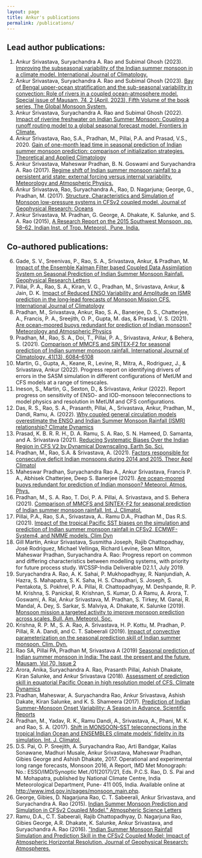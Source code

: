 ```yaml
---
layout: page
title: Ankur's publications
permalink: /publications/
---
```


## Lead author publications:
1.	Ankur Srivastava, Suryachandra A. Rao and Subimal Ghosh (2023). [Improving the subseasonal variability of the Indian summer monsoon in a climate model. International Journal of Climatology.](https://doi.org/10.1002/joc.8142)
2.	Ankur Srivastava, Suryachandra A. Rao and Subimal Ghosh (2023). [Bay of Bengal upper-ocean stratification and the sub-seasonal variability in convection: Role of rivers in a coupled ocean-atmosphere model. Special issue of Mausam, 74, 2 (April, 2023), Fifth Volume of the book series, The Global Monsoon System.](https://doi.org/10.54302/mausam.v74i2.6011)
3.  Ankur Srivastava, Suryachandra A. Rao and Subimal Ghosh (2022). [Impact of riverine freshwater on Indian Summer Monsoon: Coupling a runoff routing model to a global seasonal forecast model. Frontiers in Climate.](https://www.frontiersin.org/articles/10.3389/fclim.2022.902586/full)
4.	Ankur Srivastava, Rao, S.A., Pradhan, M., Pillai, P.A. and Prasad, V.S., 2020. [Gain of one-month lead time in seasonal prediction of Indian summer monsoon prediction: comparison of initialization strategies. Theoretical and Applied Climatology](https://doi.org/10.1007/s00704-020-03470-3)
5.	Ankur Srivastava, Maheswar Pradhan, B. N. Goswami and Suryachandra A. Rao (2017). [Regime shift of Indian summer monsoon rainfall to a persistent arid state: external forcing versus internal variability. Meteorology and Atmospheric Physics.](https://doi.org/10.1007/s00703-017-0565-2)
6.	Ankur Srivastava, Rao, Suryachandra A., Rao, D. Nagarjuna; George, G., Pradhan, M. (2017). [Structure, Characteristics and Simulation of Monsoon low-pressure systems in CFSv2 coupled model. Journal of Geophysical Research: Oceans](https://doi.org/10.1002/2016JC012322)
7.	Ankur Srivastava, M. Pradhan, G. George, A. Dhakate, K. Salunke, and S. A. Rao (2015), [A Research Report on the 2015 Southwest Monsoon, pp. 58–62, Indian Inst. of Trop. Meteorol., Pune, India.](http://www.tropmet.res.in/~lip/Publication/RR-pdf/RR-185.pdf)

## Co-authored publications:

6.	Gade, S. V., Sreenivas, P., Rao, S. A., Srivastava, Ankur, & Pradhan, M. [Impact of the Ensemble Kalman Filter based Coupled Data Assimilation System on Seasonal Prediction of Indian Summer Monsoon Rainfall. Geophysical Research Letters](https://agupubs.onlinelibrary.wiley.com/doi/full/10.1029/2021GL097184)
7.	Pillai, P. A., Rao, S. A., Kiran, V. G., Pradhan, M., Srivastava, Ankur, & Jain, D. K. [Impact of Reduced ENSO Variability and Amplitude on ISMR prediction in the long‐lead forecasts of Monsoon Mission CFS. International Journal of Climatology](https://rmets.onlinelibrary.wiley.com/doi/full/10.1002/joc.7809)
8.	Pradhan, M., Srivastava, Ankur, Rao, S. A., Banerjee, D. S., Chatterjee, A., Francis, P. A., Sreejith, O. P., Gupta, M. das, & Prasad, V. S. (2021). [Are ocean-moored buoys redundant for prediction of Indian monsoon? Meteorology and Atmospheric Physics](https://doi.org/10.1007/S00703-021-00792-3)
9.	Pradhan, M., Rao, S. A., Doi, T., Pillai, P. A., Srivastava, Ankur, & Behera, S. (2021). [Comparison of MMCFS and SINTEX‐F2 for seasonal prediction of Indian summer monsoon rainfall. International Journal of Climatology, 41(13), 6084–6108](https://doi.org/10.1002/joc.7169)
10.	Martin, G., Gupta, A., Keane, R., Levine, R., Mitra, A., Rodriguez, J., & Srivastava, Ankur (2022). Progress report on identifying drivers of errors in the SASM simulation in different configurations of MetUM and CFS models at a range of timescales.
11.	Ineson, S., Martin, G., Sexton, D., & Srivastava, Ankur (2022). Report progress on sensitivity of ENSO- and IOD-monsoon teleconnections to model physics and resolution in MetUM and CFS configurations.
12.	Das, R. S., Rao, S. A., Prasanth, Pillai, A., Srivastava, Ankur, Pradhan, M., Dandi, Ramu, A. (2022). [Why coupled general circulation models overestimate the ENSO and Indian Summer Monsoon Rainfall (ISMR) relationship? Climate Dynamics](https://doi.org/10.1007/S00382-022-06253-W)
13.	Prasad, K. B. R. R. H., D. A. Ramu, S. A. Rao, S. N. Hameed, D. Samanta, and A. Srivastava (2021). [Reducing Systematic Biases Over the Indian Region in CFS V2 by Dynamical Downscaling. Earth Sp. Sci.](https://agupubs.onlinelibrary.wiley.com/doi/full/10.1029/2020EA001507)
14.	Pradhan, M., Rao, S.A. & Srivastava, A. (2021). [Factors responsible for consecutive deficit Indian monsoons during 2014 and 2015. Theor Appl Climatol](https://doi.org/10.1007/s00704-020-03486-9)
15.	Maheswar Pradhan, Suryachandra Rao A., Ankur Srivastava, Francis P. A., Abhisek Chatterjee, Deep S. Banerjee (2021). [Are ocean-moored buoys redundant for prediction of Indian monsoon? Meteorol. Atmos. Phys.](https://link.springer.com/article/10.1007/s00703-021-00792-3)
16.	Pradhan, M., S. A. Rao, T. Doi, P. A. Pillai, A. Srivastava, and S. Behera (2021). [Comparison of MMCFS and SINTEX-F2 for seasonal prediction of Indian summer monsoon rainfall. Int. J. Climatol.](https://doi.org/10.1002/joc.7169)
17.	Pillai, P.A., Rao, S.A., Srivastava, A.. Ramu D.A., Pradhan M., Das R.S. (2021). [Impact of the tropical Pacific SST biases on the simulation and prediction of Indian summer monsoon rainfall in CFSv2, ECMWF-System4, and NMME models. Clim Dyn](https://doi.org/10.1007/s00382-020-05555-1)
18.	Gill Martin, Ankur Srivastava, Susmitha Joseph, Rajib Chattopadhay, José Rodriguez, Michael Vellinga, Richard Levine, Sean Milton, Maheswar Pradhan, Suryachandra A. Rao: Progress report on common and differing characteristics between modelling systems, with priority for future process study. WCSSP-India Deliverable D2.1.1, July 2019.
19.	Suryachandra A. Rao, A. K. Sahai, P. Mukhopadhyay, R. Nanjundiah, A. Hazra, S. Mahapatra, S. K. Saha, H. S. Chaudhari, S. Joseph, S. Pentakota, S. Pokhrel, P. A. Pillai, R. Chattopadhyay, M. Deshpande, R. P. M. Krishna, S. Panickal, R. Krishnan, S. Kumar, D. A Ramu, A. Arora, T. Goswami, A. Rai, Ankur  Srivastava,  M.   Pradhan, S. Tirkey, M. Ganai, R. Mandal, A. Dey, S. Sarkar, S. Malviya, A. Dhakate, K. Salunke (2019). [Monsoon mission a targeted activity to improve monsoon prediction across scales. Bull. Am. Meteorol. Soc.](https://journals.ametsoc.org/view/journals/bams/100/12/bams-d-17-0330.1.xml)
20.	Krishna, R. P. M., S. A. Rao, A. Srivastava, H. P. Kottu, M. Pradhan, P. Pillai, R. A. Dandi, and C. T. Sabeerali (2019). [Impact of convective parameterization on the seasonal prediction skill of Indian summer monsoon. Clim. Dyn.](https://doi.org/10.1007/s00382-019-04921-y)
21.	Rao SA, Pillai PA, Pradhan M, Srivastava A (2019) [Seasonal prediction of Indian summer monsoon in India: The past, the present and the future. Mausam, Vol 70, Issue 2](https://mausamjournal.imd.gov.in/index.php/MAUSAM/article/view/171)
22.	Arora, Anika, Suryachandra A. Rao, Prasanth Pillai, Ashish Dhakate, Kiran Salunke, and Ankur Srivastava (2018). [Assessment of prediction skill in equatorial Pacific Ocean in high resolution model of CFS. Climate Dynamics](https://doi.org/10.1007/s00382-018-4084-8)
23.	Pradhan, Maheswar, A. Suryachandra Rao, Ankur Srivastava, Ashish Dakate, Kiran Salunke, and K. S. Shameera (2017). [Prediction of Indian Summer-Monsoon Onset Variability: A Season in Advance. Scientific Reports](https://doi.org/10.1038/s41598-017-12594-y)
24.	Pradhan, M., Yadav, R. K., Ramu Dandi, A., Srivastava, A., Phani, M. K. and Rao, S. A. (2017). [Shift in MONSOON–SST teleconnections in the tropical Indian Ocean and ENSEMBLES climate models' fidelity in its simulation. Int. J. Climatol.](https://doi.org/10.1002/joc.4841)
25.	D.S. Pai, O. P. Sreejith, A. Suryachandra Rao, Arti Bandgar, Kailas Sonawane, Madhuri Musale, Ankur Srivastava, Maheswar Pradhan, Gibies George and Ashish Dhakate, 2017. Operational and experimental long range forecasts, Monsoon 2016, A Report, IMD Met Monograph: No.: ESSO/IMD/Synoptic Met./01(2017)/21, Eds. P.C.S. Rao, D. S. Pai and M. Mohapatra, published by National Climate Centre, India Meteorological Department, Pune- 411 005, India. Available online at http://www.imd.gov.in/pages/monsoon_main.php.
26.	George, Gibies, D. Nagarjuna Rao, C. T. Sabeerali, Ankur Srivastava, and Suryachandra A. Rao (2015). [Indian Summer Monsoon Prediction and Simulation in CFSv2 Coupled Model." Atmospheric Science Letters](https://doi.org/10.1002/asl.599)
27.	Ramu, D.A., C.T. Sabeerali, Rajib Chattopadhyay, D. Nagarjuna Rao, Gibies George, A.R. Dhakate, K. Salunke, Ankur Srivastava, and Suryachandra A. Rao (2016). ["Indian Summer Monsoon Rainfall Simulation and Prediction Skill in the CFSv2 Coupled Model: Impact of Atmospheric Horizontal Resolution. Journal of Geophysical Research: Atmospheres.](http://doi.wiley.com/10.1002/2015JD024629)
